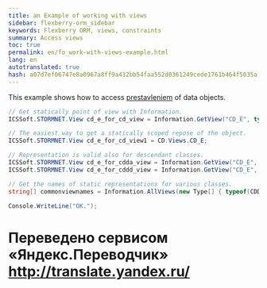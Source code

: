 ```yaml
--- 
title: an Example of working with views 
sidebar: flexberry-orm_sidebar 
keywords: Flexberry ORM, views, constraints 
summary: Access views 
toc: true 
permalink: en/fo_work-with-views-example.html 
lang: en 
autotranslated: true 
hash: a07d7ef06747e8a0967a8ff9a432bb54faa552d0361249cede1761b464f5035a 
--- 
```


This example shows how to access [prestavleniem](fd_view-definition.html) of data objects. 

``` csharp
// Get statically point of view with Information. 
ICSSoft.STORMNET.View cd_e_for_cd_view = Information.GetView("CD_E", typeof(CD));

// The easiest way to get a statically scoped repose of the object. 
ICSSoft.STORMNET.View cd_e_for_cd_view1 = CD.Views.CD_E;

// Representation is valid also for descendant classes. 
ICSSoft.STORMNET.View cd_e_for_cdda_view = Information.GetView("CD_E", typeof(CDDA));
ICSSoft.STORMNET.View cd_e_for_cddd_view = Information.GetView("CD_E", typeof(CDDD));

// Get the names of static representations for various classes. 
string[] commonviewnames = Information.AllViews(new Type[] { typeof(CDDA), typeof(CDDD) });

Console.WriteLine("OK.");
``` 



 # Переведено сервисом «Яндекс.Переводчик» http://translate.yandex.ru/